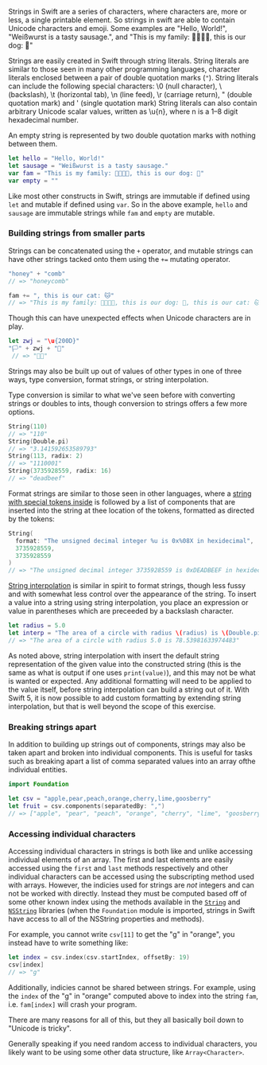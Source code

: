 Strings in Swift are a series of characters, where characters are, more or less, a single printable element. So strings in swift are able to contain Unicode characters and emoji. Some examples are "Hello, World!", "Weißwurst is a tasty sausage.", and "This is my family: 👨‍👩‍👦‍👦, this is our dog: 🐶"

Strings are easily created in Swift through string literals. String literals are similar to those seen in many other programming languages, character literals enclosed between a pair of double quotation marks (`"`). String literals can include the following special characters:
\0 (null character), \\ (backslash), \t (horizontal tab), \n (line feed), \r (carriage return), \" (double quotation mark) and \' (single quotation mark) String literals can also contain arbitrary Unicode scalar values, written as \u{n}, where n is a 1–8 digit hexadecimal number.

An empty string is represented by two double quotation marks with nothing between them.

```swift
let hello = "Hello, World!"
let sausage = "Weißwurst is a tasty sausage."
var fam = "This is my family: 👨‍👩‍👦‍👦, this is our dog: 🐶"
var empty = ""
```

Like most other constructs in Swift, strings are immutable if defined using `let` and mutable if defined using `var`. So in the above example, `hello` and `sausage` are immutable strings while `fam` and `empty` are mutable.

### Building strings from smaller parts

Strings can be concatenated using the `+` operator, and mutable strings can have other strings tacked onto them using the `+=` mutating operator.

```swift
"honey" + "comb"
// => "honeycomb"

fam += ", this is our cat: 🐱"
// => "This is my family: 👨‍👩‍👦‍👦, this is our dog: 🐶, this is our cat: 🐱"
```

Though this can have unexpected effects when Unicode characters are in play.

```swift
let zwj = "\u{200D}"
"🏳️" + zwj + "🌈"
 // => "🏳️‍🌈"
```

Strings may also be built up out of values of other types in one of three ways, type conversion, format strings, or string interpolation.

Type conversion is similar to what we've seen before with converting strings or doubles to ints, though conversion to strings offers a few more options.

```swift
String(110)
// => "110"
String(Double.pi)
// => "3.141592653589793"
String(113, radix: 2)
// => "1110001"
String(3735928559, radix: 16)
// => "deadbeef"
```

Format strings are similar to those seen in other languages, where a [string with special tokens inside][string-format-specifiers] is followed by a list of components that are inserted into the string at thee location of the tokens, formatted as directed by the tokens:

```swift
String(
  format: "The unsigned decimal integer %u is 0x%08X in hexidecimal",
  3735928559,
  3735928559
)
// => "The unsigned decimal integer 3735928559 is 0xDEADBEEF in hexidecimal"
```

[String interpolation][string-interpolation] is similar in spirit to format strings, though less fussy and with somewhat less control over the appearance of the string. To insert a value into a string using string interpolation, you place an expression or value in parentheses which are preceeded by a backslash character.

```swift
let radius = 5.0
let interp = "The area of a circle with radius \(radius) is \(Double.pi * radius * radius)"
// => "The area of a circle with radius 5.0 is 78.53981633974483"
```

As noted above, string interpolation with insert the default string representation of the given value into the constructed string (this is the same as what is output if one uses `print(value)`), and this may not be what is wanted or expected. Any additional formatting will need to be applied to the value itself, before string interpolation can build a string out of it. With Swift 5, it is now possible to add custom formatting by extending string interpolation, but that is well beyond the scope of this exercise.

### Breaking strings apart

In addition to building up strings out of components, strings may also be taken apart and broken into individual components. This is useful for tasks such as breaking apart a list of comma separated values into an array ofthe individual entities.

```swift
import Foundation

let csv = "apple,pear,peach,orange,cherry,lime,goosberry"
let fruit = csv.components(separatedBy: ",")
// => ["apple", "pear", "peach", "orange", "cherry", "lime", "goosberry"]
```

### Accessing individual characters

Accessing individual characters in strings is both like and unlike accessing individual elements of an array. The first and last elements are easily accessed using the `first` and `last` methods respectively and other individual characters can be accessed using the subscripting method used with arrays. However, the indicies used for strings are _not_ integers and can not be worked with directly. Instead they must be computed based off of some other known index using the methods available in the [`String`][string-docs] and [`NSString`][nsstring-docs] libraries (when the `Foundation` module is imported, strings in Swift have access to all of the NSString properties and methods).

For example, you cannot write `csv[11]` to get the "g" in "orange", you instead have to write something like:

```swift
let index = csv.index(csv.startIndex, offsetBy: 19)
csv[index]
// => "g"
```

Additionally, indicies cannot be shared between strings. For example, using the `index` of the "g" in "orange" computed above to index into the string `fam`, i.e. `fam[index]` will crash your program.

There are many reasons for all of this, but they all basically boil down to "Unicode is tricky".

Generally speaking if you need random access to individual characters, you likely want to be using some other data structure, like `Array<Character>`.

[string-docs]: https://developer.apple.com/documentation/swift/String
[nsstring-docs]: https://developer.apple.com/documentation/foundation/nsstring
[string-format-specifiers]: https://developer.apple.com/library/archive/documentation/Cocoa/Conceptual/Strings/Articles/formatSpecifiers.html
[string-interpolation]: https://docs.swift.org/swift-book/LanguageGuide/StringsAndCharacters.html#ID292
